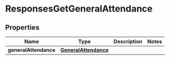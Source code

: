 
# ResponsesGetGeneralAttendance

## Properties
| Name | Type | Description | Notes |
| ------------ | ------------- | ------------- | ------------- |
| **generalAttendance** | [**GeneralAttendance**](GeneralAttendance.md) |  |  |



